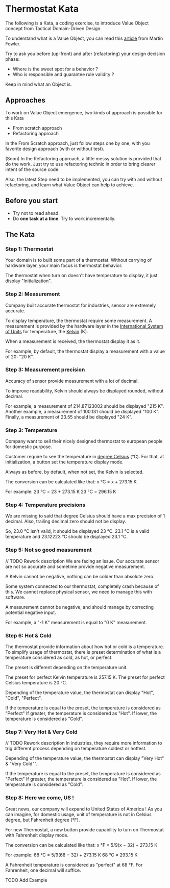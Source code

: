 # Thermostat Kata

The following is a Kata, a coding exercise, to introduce Value Object concept from Tactical Domain-Driven Design.

To understand what is a Value Object, you can read this [article](https://martinfowler.com/bliki/ValueObject.html) from Martin Fowler.

Try to ask you before (up-front) and after (refactoring) your design decision phase: 
- Where is the sweet spot for a behavior ?
- Who is responsible and guarantee rule validity ?

Keep in mind what an Object is.

## Approaches

To work on Value Object emergence, two kinds of approach is possible for this Kata
- From scratch approach
- Refactoring approach

In the From Scratch approach, just follow steps one by one, with you favorite design approach (with or without test).

(Soon)
In the Refactoring approach, a little messy solution is provided that do the work. 
Just try to use refactoring technic in order to bring clearer intent of the source code.

Also, the latest Step need to be implemented, you can try with and without refactoring, and learn what Value Object can help to achieve.

## Before you start

* Try not to read ahead.
* Do **one task at a time**. Try to work incrementally.

## The Kata

### Step 1: Thermostat

Your domain is to built some part of a thermostat.
Without carrying of hardware layer, your main focus is thermostat behavior.

The thermostat when turn on doesn't have temperature to display, it just display "Initialization".

### Step 2: Measurement

Company built accurate thermostat for industries, sensor are extremely accurate.

To display temperature, the thermostat require some measurement.
A measurement is provided by the hardware layer in the [International System of Units](https://en.wikipedia.org/wiki/International_System_of_Units) for temperature, the [Kelvin](https://en.wikipedia.org/wiki/Kelvin) (K).

When a measurement is received, the thermostat display it as it.

For example, by default, the thermostat display a measurement with a value of 20: "20 K".

### Step 3: Measurement precision

Accuracy of sensor provide measurement with a lot of decimal.

To improve readability, Kelvin should always be displayed rounded, without decimal.

For example, a measurement of 214.87123002 should be displayed "215 K".
Another example, a measurement of 100.131 should be displayed "100 K".
Finally, a measurement of 23.55 should be displayed "24 K".

### Step 3: Temperature

Company want to sell their nicely designed thermostat to european people for domestic purpose.

Customer require to see the temperature in [degree Celsius](https://en.wikipedia.org/wiki/Celsius) (°C).
For that, at initialization, a button set the temperature display mode.

Always as before, by default, when not set, the Kelvin is selected.

The conversion can be calculated like that:
x °C = x + 273.15 K

For example:
23 °C = 23 + 273.15 K
23 °C = 296.15 K

### Step 4: Temperature precisions

We are missing to said that degree Celsius should have a max precision of 1 decimal.
Also, trailing decimal zero should not be display.

So, 23.0 °C isn't valid, it should be displayed 23 °C.
23.1 °C is a valid temperature and 23.12223 °C should be displayed 23.1 °C.

### Step 5: Not so good measurement
// TODO Rework description
We are facing an issue. 
Our accurate sensor are not so accurate and sometime provide negative measurement.

A Kelvin cannot be negative, nothing can be colder than absolute zero.

Some system connected to our thermostat, completely crash because of this.
We cannot replace physical sensor, we need to manage this with software.

A measurement cannot be negative, and should manage by correcting potential negative input.

For example, a "-1 K" measurement is equal to "0 K" measurement.

### Step 6: Hot & Cold

The thermostat provide information about how hot or cold is a temperature.
To simplify usage of thermostat, there is preset determination of what is a temperature considered as cold, as hot, or perfect.

The preset is different depending on the temperature unit.

The preset for perfect Kelvin temperature is 257.15 K.
The preset for perfect Celsius temperature is 20 °C.

Depending of the temperature value, the thermostat can display "Hot", "Cold", "Perfect".

If the temperature is equal to the preset, the temperature is considered as "Perfect"
If greater, the temperature is considered as "Hot".
If lower, the temperature is considered as "Cold".

### Step 7: Very Hot & Very Cold
// TODO Rework description
In industries, they require more information to trig different process depending on temperature coldest or hottest.

Depending of the temperature value, the thermostat can display "Very Hot" & "Very Cold"".

If the temperature is equal to the preset, the temperature is considered as "Perfect"
If greater, the temperature is considered as "Hot".
If lower, the temperature is considered as "Cold".

### Step 8: Here we come, US !

Great news, our company will expand to United States of America !
As you can imagine, for domestic usage, unit of temperature is not in Celsius degree, but Fahrenheit degree (°F).

For new Thermostat, a new button provide capability to turn on Thermostat with Fahrenheit display mode.

The conversion can be calculated like that:
x °F = 5/9(x − 32) + 273.15 K

For example:
68 °C = 5/9(68 − 32) + 273.15 K
68 °C = 293.15 K

A Fahrenheit temperature is considered as "perfect" at 68 °F.
For Fahrenheit, one decimal will suffice.

TODO Add Example